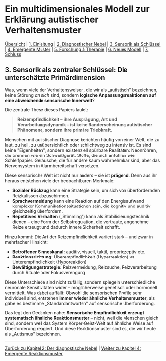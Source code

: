 # Ein multidimensionales Modell zur Erklärung autistischer Verhaltensmuster

[Übersicht](../index.md) | [1. Einleitung](01-einleitung.md) | [2. Diagnostischer Nebel](02-diagnostik.md) | [3. Sensorik als Schlüssel](#) | [4. Emergente Muster](04-emergenz.md) | [5. Forschung & Therapie](05-forschung.md) | [6. Neues Modell](06-modell.md) | [7. Schluss](07-schluss.md)

## 3. **Sensorik als zentraler Schlüssel: Die unterschätzte Primärdimension**

Was, wenn viele der Verhaltensweisen, die wir als „autistisch" bezeichnen, keine Störung *an sich* sind, sondern **logische Anpassungsreaktionen auf eine abweichende sensorische Innenwelt**?

Die zentrale These dieses Papiers lautet:

> **Reizempfindlichkeit – ihre Ausprägung, Art und Verarbeitungsdynamik – ist keine Randerscheinung autistischer Phänomene, sondern ihre primäre Triebkraft.**

Menschen mit autistischer Diagnose berichten häufig von einer Welt, die zu laut, zu hell, zu unübersichtlich oder schlichtweg zu intensiv ist. Es sind keine "Eigenheiten", sondern existenziell spürbare Realitäten: Neonröhren, die brennen wie ein Schweißgerät. Stoffe, die sich anfühlen wie Schleifpapier. Geräusche, die für andere kaum wahrnehmbar sind, aber das Nervensystem in Alarmbereitschaft versetzen.

Diese sensorische Welt ist nicht nur anders – sie ist **prägend**. Denn aus ihr heraus entstehen viele der beobachtbaren Merkmale:

* **Sozialer Rückzug** kann eine Strategie sein, um sich von überfordernden Reizkulissen abzuschirmen.
* **Sprachvermeidung** kann eine Reaktion auf den Energieaufwand komplexer Kommunikationssituationen sein, die kognitiv und auditiv gleichzeitig überfordern.
* **Repetitives Verhalten** („Stimming") kann als Stabilisierungstechnik dienen – eine Form der Selbstregulation, die vertraute, angenehme Reize erzeugt und dadurch innere Sicherheit schafft.

Hinzu kommt: Die Art der Reizempfindlichkeit variiert stark – und zwar in mehrfacher Hinsicht:

* **Betroffener Sinneskanal:** auditiv, visuell, taktil, propriozeptiv etc.
* **Reaktionsrichtung:** Überempfindlichkeit (Hyperreaktion) vs. Unterempfindlichkeit (Hyporeaktion)
* **Bewältigungsstrategie:** Reizvermeidung, Reizsuche, Reizverarbeitung durch Rituale oder Fokusverengung

Diese Unterschiede sind nicht zufällig, sondern spiegeln unterschiedliche neuronale Sensitivitäten wider – möglicherweise genetisch oder hormonell vermittelt. Was dabei auffällt: Obwohl die sensorischen Profile sehr individuell sind, entstehen **immer wieder ähnliche Verhaltensmuster**, als gäbe es bestimmte „Standardantworten" auf sensorische Überforderung.

Das legt den Gedanken nahe: **Sensorische Empfindlichkeit erzeugt systematisch ähnliche Reaktionsmuster** – nicht, weil die Menschen gleich sind, sondern weil das System Körper-Geist-Welt auf ähnliche Weise auf Überforderung reagiert. Und diese Reaktionsmuster sind es, die wir heute als „Autismus" bezeichnen.

---

[Zurück zu Kapitel 2: Der diagnostische Nebel](02-diagnostik.md) | [Weiter zu Kapitel 4: Emergente Reaktionsmuster](04-emergenz.md)
